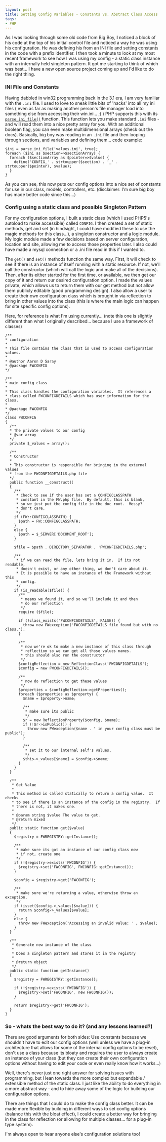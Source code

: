 ```yaml
---
layout: post
title: Setting Config Variables - Constants vs. Abstract Class Access
tags:
- PHP
---
```

As I was looking through some old code from Big Boy, I noticed a block of his code at the top of his initial control file and noticed a way he was using his configuration.  He was defining his from an INI file and setting constants in the code with a prefix identifier.  I then took a minute to look at my most recent framework to see how I was using my config - a static class instance with an internally held singleton pattern.  It got me starting to think of which was best... I have a new open source project coming up and I'd like to do the right thing.

### INI File and Constants

Having dabbled in win32 programming back in the 3.1 era, I am very familiar with the `.ini` file.  I used to love to sneak little bits of 'hacks' into all my ini files ( even as far as making another person's file manager load into something else from accessing their win.ini... ;) )  PHP supports this with its [`parse_ini_file()`](http://php.net/parse_ini_file) function.  This function lets you make standard `.ini` files - and will read them into a nice pretty array for you.  With an additional boolean flag, you can even make multidimensional arrays (check out the docs).  Basically, big boy was reading in an `.ini` file and then looping through sections, and variables and defining them... code example:

```php?start_inline=1
$ini = parse_ini_file('values.ini', true);
foreach ($ini as $section=>$sectionArray) {
  foreach ($sectionArray as $pointer=>$value) {
    define('CONFIG_' . strtoupper($section) . '_' . strtoupper($pointer), $value);  
  }
}
```

As you can see, this now puts our config options into a nice set of constants for use in our class, models, controllers, etc.  (disclaimer: I'm sure big boy has made better code since this...)

### Config using a static class and possible Singleton Pattern

For my configuration options, I built a static class (which I used PHP5's autoload to make accessible) called `CONFIG`.  I then created a set of static methods, get and set (in hindsight, I could have modified these to use the magic methods for this class...), a singleton constructor and a logic module.  My logic module made a few decisions based on server configuration, location and site, allowing me to access those properties later.  I also could have made a mysql connection or a .ini file read in this if I wanted to.

The `get()` and `set()` methods function the same way.  First, it will check to see if there is an instance of itself running with a static resource.  If not, we'll call the constructor (which will call the logic and make all of the decisions).  Then, after its either started for the first time, or available, we then get our copy of it and return our desired configuration option.  I made the values private, which allows us to return them with our get method but not allow them publicly editable (good programming design).   I also allow a user to create their own configuration class which is brought in via reflection to bring in other values into the class (this is where the main logic can happen for site specific config options).

Here, for reference is what I'm using currently... (note this one is slightly different than what I originally described... because I use a framework of classes)

```php?start_inline=1
/**
* configuration
*
* This file contains the class that is used to access configuration values.
*
* @author Aaron D Saray
* @package FWCONFIG
*/

/**
* main config class
*
* This class handles the configuration variables.  It references a
* class called FWCONFIGDETAILS which has user information for the class.
*
* @package FWCONFIG
*/
class FWCONFIG
{
  /**
  * The private values to our config
  * @var array
  */
  private $_values = array();
    
  /**
  * Constructor
  *
  * This constructor is responsible for bringing in the external values
  * from the FWCONFIGDETAILS.php file
  */
  public function __construct()
  {
    /**
     * Check to see if the user has set a CONFIGCLASSPATH
     * constant in the FW.php file.  By default, this is blank,
     * so we just put the config file in the doc root.  Messy?
     * don't care.
     */
    if (FW::CONFIGCLASSPATH) {
      $path = FW::CONFIGCLASSPATH;
    }
    else {
      $path = $_SERVER['DOCUMENT_ROOT'];
    }
        
    $file = $path . DIRECTORY_SEPARATOR . 'FWCONFIGDETAILS.php';

    /**
     * if we can read the file, lets bring it in.  If its not readable,
     * doesn't exist, or any other thing, we don't care about it.
     * It is possible to have an instance of the Framework without this
     * config.
     */
    if (is_readable($file)) {
      /**
       * means we found it, and so we'll include it and then
       * do our reflection
       */
      require ($file);
        
      if (!class_exists('FWCONFIGDETAILS', FALSE)) {
        throw new FWexception('FWCONFIGDETAILS file found but with no class.');
      }

      /**
       * now we're ok to make a new instance of this class through
       * reflection so we can get all those values names.
       * this should also run the constructor
       */
      $configReflection = new ReflectionClass('FWCONFIGDETAILS');
      $config = new FWCONFIGDETAILS();
        
      /**
       * now do reflection to get these values
       */
      $properties = $configReflection->getProperties();
      foreach ($properties as $property) {
        $name = $property->name;

        /**
         * make sure its public
         */
        $r = new ReflectionProperty($config, $name);
        if (!$r->isPublic()) {
          throw new FWexception($name . ' in your config class must be public');
        }
            
        /**
         * set it to our internal self's values.
         */
        $this->_values[$name] = $config->$name;
      }
    }
  }

  /**
   * Get Value
   *
   * This method is called statically to return a config value.  It checks
   * to see if there is an instance of the config in the registry.  If
   * there is not, it makes one.
   *
   * @param string $value The value to get.
   * @return mixed
   */
  public static function get($value)
  {
    $registry = FWREGISTRY::getInstance();

    /**
     * make sure its got an instance of our config class now
     * if not, create one
     */
    if (!$registry->exists('FWCONFIG')) {
      $registry->set('FWCONFIG', FWCONFIG::getInstance());
    }
    
    $config = $registry->get('FWCONFIG');

    /**
     * make sure we're returning a value, otherwise throw an exception.
     */
    if (isset($config->_values[$value])) {
      return $config->_values[$value];
    }
    else {
      throw new FWexception('Accessing an invalid value: ' . $value);
    }
  }

  /**
   * Generate new instance of the class
   *
   * Does a singleton pattern and stores it in the registry
   *
   * @return object
   */
  public static function getInstance()
  {
    $registry = FWREGISTRY::getInstance();
      
    if (!$registry->exists('FWCONFIG')) {
      $registry->set('FWCONFIG', new FWCONFIG());
    }
        
    return $registry->get('FWCONFIG');
  }
}
```

### So - whats the best way to do it? (and any lessons learned?)

There are good arguments for both sides: Use constants because we shouldn't have to edit our config options (well unless we have a plug-in architecture that allows for some of the internal config options to be reset), don't use a class because its bloaty and requires the user to always create an instance of your class (but they can create their own configuration options without having to edit your code or even really know how it works...)

Well, there's never just one right answer for solving issues with programming, but I lean towards the more complex but expandable / extensible method of the static class.  I just like the ability to do everything in a more abstract way - and to hide away some of the logic for building our configuration options.

There are things that I could do to make the config class better.  It can be made more flexible by building in different ways to set config options (balance this with the bloat effect), I could create a better way for bringing in the class for reflection (or allowing for multiple classes... for a plug-in type system).

I'm always open to hear anyone else's configuration solutions too!
